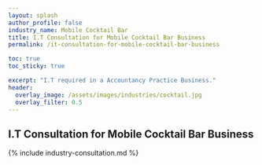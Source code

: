 ```yaml
---
layout: splash 
author_profile: false 
industry_name: Mobile Cocktail Bar
title: I.T Consultation for Mobile Cocktail Bar Business
permalink: /it-consultation-for-mobile-cocktail-bar-business

toc: true
toc_sticky: true

excerpt: "I.T required in a Accountancy Practice Business."
header:
  overlay_image: /assets/images/industries/cocktail.jpg
  overlay_filter: 0.5 
---
```


## I.T Consultation for Mobile Cocktail Bar Business

{% include industry-consultation.md %}
